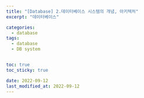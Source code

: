 ```yaml
---
title: "[Database] 2.데이터베이스 시스템의 개념, 아키텍처"
excerpt: "데이터베이스"

categories:
  - database
tags:
  - database
  - DB system


toc: true
toc_sticky: true

date: 2022-09-12
last_modified_at: 2022-09-12
---
```

